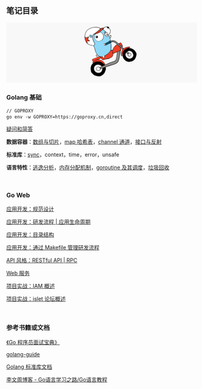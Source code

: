 ## 笔记目录

![image-20240323023255161](../static/image-20240323023255161.png)

### Golang 基础

```shell
// GOPROXY 
go env -w GOPROXY=https://goproxy.cn,direct
```

[疑问和简答](./document/tips_questions.md)

**数据容器**：[数组与切片](./docs/array_slice.md)，[map 哈希表](./document/map.md)，[channel 通道](./document/channel.md)，[接口与反射](./document/interface_reflect.md)

**标准库**：[sync](./document/sync.md)，context，time，error，unsafe

**语言特性**：[逃逸分析](./document/escape_analysis.md)，[内存分配机制](./document/memory_allocation.md)，[goroutine 及其调度](./docs/goroutine.md)，[垃圾回收](./docs/gc.md)

<br>

### Go Web

[应用开发：规范设计]()

[应用开发：研发流程 | 应用生命周期]()

[应用开发：目录结构]()

[应用开发：通过 Makefile 管理研发流程]()

[API 风格：RESTful API | RPC]()

[Web 服务]()

[项目实战：IAM 概述]()

[项目实战：islet 论坛概述]()

<br>

### 参考书籍或文档

[《Go 程序员面试宝典》](https://golang.design/go-questions/)

[golang-guide](https://github.com/mao888/golang-guide/blob/main/golang/go-Interview/GOALNG_INTERVIEW_COLLECTION.md#%E5%9B%9B%E6%8E%A5%E5%8F%A3)

[Golang 标准库文档](https://studygolang.com/pkgdoc)

[李文周博客 - Go语言学习之路/Go语言教程](https://www.liwenzhou.com/posts/Go/golang-menu/)
